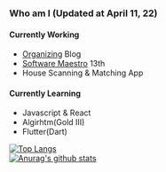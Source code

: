 ### Who am I (Updated at April 11, 22)

#### Currently Working

- [Organizing](https://woodi97.github.io) Blog
- [Software Maestro](https://www.swmaestro.org/sw/main/main.do) 13th
- House Scanning & Matching App

#### Currently Learning

- Javascript & React
- Algirhtm(Gold III)
- Flutter(Dart)

[![Top Langs](https://github-readme-stats.vercel.app/api/top-langs/?username=woodi97&layout=compact)](https://github.com/anuraghazra/github-readme-stats)</br>
[![Anurag's github stats](https://github-readme-stats.vercel.app/api?username=woodi97)](https://github.com/anuraghazra/github-readme-stats)
